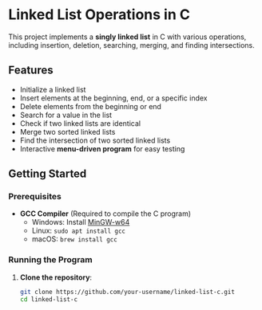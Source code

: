 # Linked List Operations in C

This project implements a **singly linked list** in C with various operations, including insertion, deletion, searching, merging, and finding intersections.

## Features
- Initialize a linked list
- Insert elements at the beginning, end, or a specific index
- Delete elements from the beginning or end
- Search for a value in the list
- Check if two linked lists are identical
- Merge two sorted linked lists
- Find the intersection of two sorted linked lists
- Interactive **menu-driven program** for easy testing

## Getting Started

### Prerequisites
- **GCC Compiler** (Required to compile the C program)
  - Windows: Install [MinGW-w64](https://www.mingw-w64.org/downloads/)
  - Linux: `sudo apt install gcc`
  - macOS: `brew install gcc`

### Running the Program

1. **Clone the repository**:
   ```sh
   git clone https://github.com/your-username/linked-list-c.git
   cd linked-list-c
